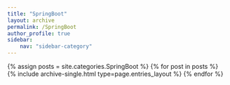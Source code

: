 ```yaml
---
title: "SpringBoot"
layout: archive
permalink: /SpringBoot
author_profile: true
sidebar:
    nav: "sidebar-category"
---
```



{% assign posts = site.categories.SpringBoot %}
{% for post in posts %} {% include archive-single.html type=page.entries_layout %} {% endfor %}